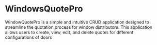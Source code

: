# WindowsQuotePro
WindowQuotePro is a simple and intuitive CRUD application designed to streamline the quotation process for window distributors. This application allows users to create, view, edit, and delete quotes for different configurations of doors
